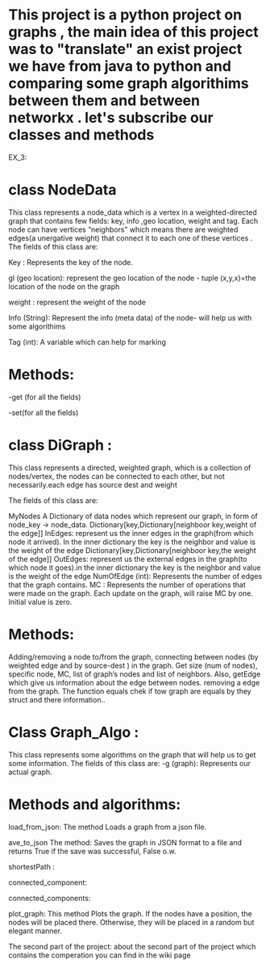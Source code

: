 # This project is a python project on graphs , the main idea of this project was to "translate" an exist project we have from java to python and comparing some graph algorithims between them and between networkx . let's subscribe our classes and methods   

EX_3:
# class NodeData 
This class represents a node_data which is a vertex in a weighted-directed graph that contains few fields: key, info ,geo location, weight and tag. Each node can have vertices “neighbors” which means there are weighted edges(a unergative weight) that connect it to each one of these vertices . The fields of this class are:

Key : Represents the key of the node.

gl (geo location): represent the geo location of the node - tuple (x,y,x)=the location of the node on the graph

weight : represent the weight of the node

Info (String): Represent the info (meta data) of the node- will help us with some algorithims

Tag (int): A variable which can help for marking 

# Methods:
-get (for all the fields)

-set(for all the fields)





# class DiGraph :
This class represents a directed, weighted graph, which is a collection of nodes/vertex, the nodes can be connected to each other, but not necessarily.each edge has source dest and weight

The fields of this class are:

MyNodes  A Dictionary of data nodes which represent our graph, in form of node_key -> node_data.
Dictionary[key,Dictionary[neighboor key,weight of the edge]] 
InEdges: represent us the inner edges in the graph(from which node it arrived).
In the inner dictionary the key is the neighbor and value is the weight of the edge
Dictionary[key,Dictionary[neighboor key,the weight of the edge]] 
OutEdges: represent us the external edges in the graph(to which node it goes).in the inner dictionary the key is the neighbor and value is the weight of the edge
NumOfEdge (int): Represents the number of edges that the graph contains.
MC : Represents the number of operations that were made on the graph. Each update on the graph, will raise MC by one. Initial value is zero.
# Methods:
Adding/removing a node to/from the graph, connecting between nodes (by weighted edge and by source-dest ) in the graph. Get size (num of nodes), specific node, MC, list of graph’s nodes and list of neighbors. Also, getEdge which give us information about the edge between nodes. removing a edge from the graph. The function equals chek if tow graph are equals by they struct and there information..

# Class Graph_Algo :
This class represents some algorithms on the graph that will help us to get some information. The fields of this class are: -g (graph): Represents our actual graph.

# Methods and algorithms:
load_from_json:
The method Loads a graph from a json file.

ave_to_json
The method: Saves the graph in JSON format to a file and returns True if the save was successful, False o.w.

shortestPath :


connected_component:

connected_components:


plot_graph: 
This method Plots the graph.
        If the nodes have a position, the nodes will be placed there.
        Otherwise, they will be placed in a random but elegant manner.

The second part of the project:
about the second part of the project which contains the comperation you can find in the wiki page


